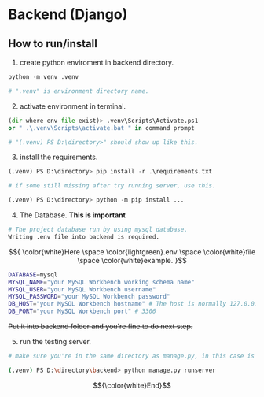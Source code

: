 # Backend (Django)

## How to run/install


1. create python enviroment in backend directory.
```python
python -m venv .venv 

# ".venv" is environment directory name.
```


2. activate environment in terminal.
```python
(dir where env file exist)> .venv\Scripts\Activate.ps1
or " .\.venv\Scripts\activate.bat " in command prompt

# "(.venv) PS D:\directory>" should show up like this.
```


3. install the requirements.
```python
(.venv) PS D:\directory> pip install -r .\requirements.txt

# if some still missing after try running server, use this.

(.venv) PS D:\directory> python -m pip install ...
```


4.  The Database. **This is important** <br>
```bash
# The project database run by using mysql database.
Writing .env file into backend is required.
```
$${
    \color{white}Here \space 
    \color{lightgreen}.env \space 
    \color{white}file \space
    \color{white}example.
}$$ 
```bash
DATABASE=mysql
MYSQL_NAME="your MySQL Workbench working schema name"
MYSQL_USER="your MySQL Workbench username"
MYSQL_PASSWORD="your MySQL Workbench password"
DB_HOST="your MySQL Workbench hostname" # The host is normally 127.0.0.1 or localhost
DB_PORT="your MySQL Workbench port" # 3306
```
~~Put it into backend folder and you're fine to do next step.~~


5. run the testing server.
```bash
# make sure you're in the same directory as manage.py, in this case is backend.

(.venv) PS D:\directory\backend> python manage.py runserver 
```
$${\color{white}End}$$
